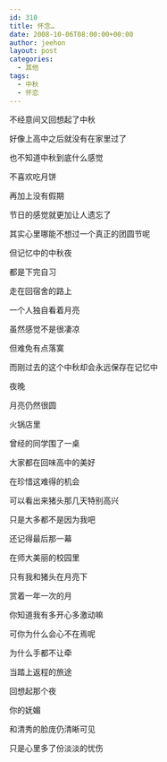 ```yaml
---
id: 310
title: 怀念…
date: 2008-10-06T08:00:00+00:00
author: jeehon
layout: post
categories:
  - 其他
tags:
  - 中秋
  - 怀恋
---
```

不经意间又回想起了中秋
  
好像上高中之后就没有在家里过了
  
也不知道中秋到底什么感觉
  
不喜欢吃月饼
  
再加上没有假期
  
节日的感觉就更加让人遗忘了
  
其实心里哪能不想过一个真正的团圆节呢
  
但记忆中的中秋夜
  
都是下完自习
  
走在回宿舍的路上
  
一个人独自看着月亮
  
虽然感觉不是很凄凉
  
但难免有点落寞

而刚过去的这个中秋却会永远保存在记忆中
  
夜晚
  
月亮仍然很圆
  
火锅店里
  
曾经的同学围了一桌
  
大家都在回味高中的美好
  
在珍惜这难得的机会
  
可以看出来猪头那几天特别高兴
  
只是大多都不是因为我吧
  
还记得最后那一幕
  
在师大美丽的校园里
  
只有我和猪头在月亮下
  
赏着一年一次的月
  
你知道我有多开心多激动嘛
  
可你为什么会心不在焉呢
  
为什么手都不让牵

当踏上返程的旅途
  
回想起那个夜
  
你的妩媚
  
和清秀的脸庞仍清晰可见
  
只是心里多了份淡淡的忧伤